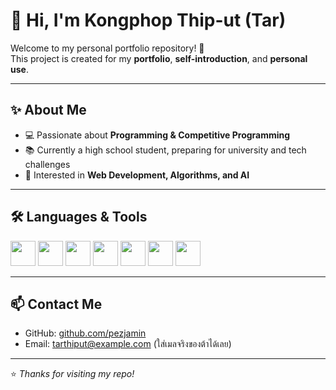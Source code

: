 # 👋 Hi, I'm Kongphop Thip-ut (Tar)

Welcome to my personal portfolio repository! 🚀  
This project is created for my **portfolio**, **self-introduction**, and **personal use**.

---

## ✨ About Me
- 💻 Passionate about **Programming & Competitive Programming**  
- 📚 Currently a high school student, preparing for university and tech challenges  
- 🚀 Interested in **Web Development, Algorithms, and AI**  

---

## 🛠️ Languages & Tools

<p align="left">
  <!-- C++ -->
  <img src="https://cdn.jsdelivr.net/gh/devicons/devicon/icons/cplusplus/cplusplus-original.svg" width="40" height="40"/>
  <!-- Python -->
  <img src="https://cdn.jsdelivr.net/gh/devicons/devicon/icons/python/python-original.svg" width="40" height="40"/>
  <!-- JavaScript -->
  <img src="https://cdn.jsdelivr.net/gh/devicons/devicon/icons/javascript/javascript-original.svg" width="40" height="40"/>
  <!-- HTML -->
  <img src="https://cdn.jsdelivr.net/gh/devicons/devicon/icons/html5/html5-original.svg" width="40" height="40"/>
  <!-- CSS -->
  <img src="https://cdn.jsdelivr.net/gh/devicons/devicon/icons/css3/css3-original.svg" width="40" height="40"/>
  <!-- Tailwind -->
  <img src="https://cdn.jsdelivr.net/gh/devicons/devicon/icons/tailwindcss/tailwindcss-original.svg" width="40" height="40"/>
  <!-- Lua -->
  <img src="https://cdn.jsdelivr.net/gh/devicons/devicon/icons/lua/lua-original.svg" width="40" height="40"/>
</p>

---

## 📫 Contact Me
- GitHub: [github.com/pezjamin](https://github.com/pezjamin)  
- Email: tarthiput@example.com (ใส่เมลจริงของต้าได้เลย)

---
⭐️ *Thanks for visiting my repo!*
